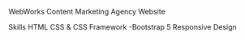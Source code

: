 WebWorks Content Marketing Agency Website

Skills
HTML
CSS & CSS Framework
 -Bootstrap 5 
Responsive Design
